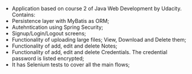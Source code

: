 - Application based on course 2 of Java Web Development by Udacity.
Contains:
- Persistence layer with MyBatis as ORM;
- Autehntication using Spring Security;
- Signup/Login/Logout screens;
- Functionality of uploading large files; View, Download and Delete them;
- Functionality of add, edit and delete Notes;
- Functionality of add, edit and delete Credentials. The credential password is listed encrypted;
- It has Selenium tests to cover all the main flows;
